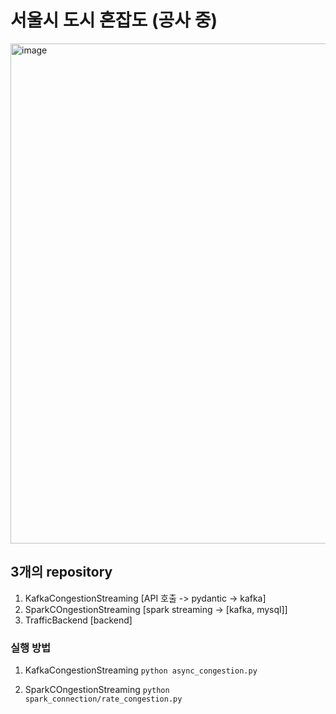 # 서울시 도시 혼잡도  (공사 중)
<div class="center">
  <img width="800" alt="image" src="https://github.com/SeoulCongestionTraffic/.github/assets/52487610/5b7bd085-20bc-442f-8714-f07dff0fb2c1">
</div>

## 3개의 repository
1. KafkaCongestionStreaming [API 호출 -> pydantic -> kafka] 
2. SparkCOngestionStreaming [spark streaming -> [kafka, mysql]]
3. TrafficBackend [backend]


### 실행 방법 
1. KafkaCongestionStreaming 
```python async_congestion.py```

2. SparkCOngestionStreaming
```python spark_connection/rate_congestion.py```

